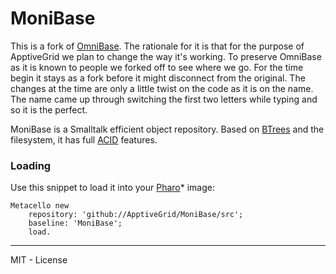 MoniBase
========

This is a fork of [OmniBase](https://github.com/pharo-nosql/OmniBase). The rationale for it is that for the purpose of ApptiveGrid we plan to change the way it's working. To preserve OmniBase as it is known to people we forked off to see where we go. For the time begin it stays as a fork before it might disconnect from the original.
The changes at the time are only a little twist on the code as it is on the name. The name came up through switching the first two letters while typing and so it is the perfect. 

MoniBase is a Smalltalk efficient object repository. Based on [BTrees](http://en.wikipedia.org/wiki/B-tree) and the filesystem, it has full [ACID](http://en.wikipedia.org/wiki/ACID) features.

### Loading 

Use this snippet to load it into your [Pharo](http://www.pharo.org)* image:

```Smalltalk
Metacello new 
	repository: 'github://ApptiveGrid/MoniBase/src';
	baseline: 'MoniBase';
	load.
```

---


MIT - License
